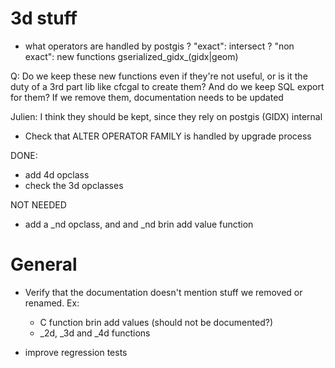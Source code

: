 3d stuff
========

- what operators are handled by postgis ?
  "exact": intersect ?
  "non exact": new functions gserialized_gidx_(gidx|geom)

Q: Do we keep these new functions even if they're not useful, or is it the duty
of a 3rd part lib like cfcgal to create them? And do we keep SQL export for
them? If we remove them, documentation needs to be updated

Julien: I think they should be kept, since they rely on postgis (GIDX) internal

- Check that ALTER OPERATOR FAMILY is handled by upgrade process

DONE:
- add 4d opclass
- check the 3d opclasses

NOT NEEDED
- add a _nd opclass, and and _nd brin add value function

General
=======

- Verify that the documentation doesn't mention stuff we removed or renamed.
  Ex:
  - C function brin add values (should not be documented?)
  - _2d, _3d and _4d functions

- improve regression tests
